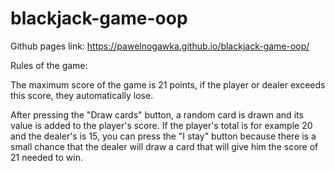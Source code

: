 # blackjack-game-oop

Github pages link: https://pawelnogawka.github.io/blackjack-game-oop/


Rules of the game:

The maximum score of the game is 21 points, if the player or dealer exceeds this score, they automatically lose.

After pressing the "Draw cards" button, a random card is drawn and its value is added to the player's score.
If the player's total is for example 20 and the dealer's is 15, you can press the "I stay" button because there is a small chance that the dealer 
will draw a card that will give him the score of 21 needed to win.



